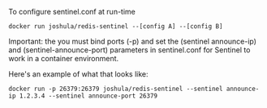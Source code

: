 To configure sentinel.conf at run-time

`docker run joshula/redis-sentinel --[config A] --[config B]`

Important: the you must bind ports (-p) and set the (sentinel announce-ip) and (sentinel-announce-port) parameters in sentinel.conf for Sentinel to work in a container environment.

Here's an example of what that looks like:

`docker run -p 26379:26379 joshula/redis-sentinel --sentinel announce-ip 1.2.3.4 --sentinel announce-port 26379`
